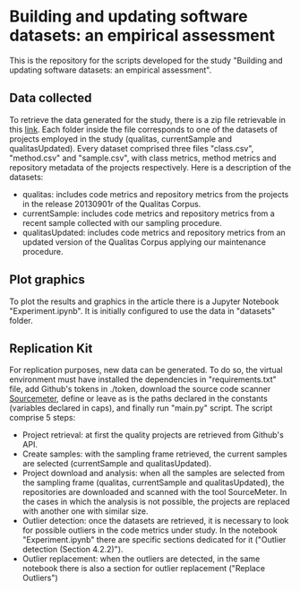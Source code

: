 # Building and updating software datasets: an empirical assessment

This is the repository for the scripts developed for the study "Building and updating software datasets: an empirical assessment".

## Data collected
To retrieve the data generated for the study, there is a zip file retrievable in this [link](https://doi.org/10.5281/zenodo.11059969). Each folder inside the file 
corresponds to one of the datasets of projects employed in the study (qualitas, currentSample and qualitasUpdated). 
Every dataset comprised three files "class.csv", "method.csv" and "sample.csv", with class metrics, method metrics and
repository metadata of the projects respectively. Here is a description of the datasets:
+ qualitas: includes code metrics and repository metrics from the projects in the release 20130901r of the Qualitas Corpus.
+ currentSample: includes code metrics and repository metrics from a recent sample collected with our sampling procedure.
+ qualitasUpdated: includes code metrics and repository metrics from an updated version of the Qualitas Corpus applying our maintenance procedure.

## Plot graphics
To plot the results and graphics in the article there is a Jupyter Notebook "Experiment.ipynb".
It is initially configured to use the data in "datasets" folder.

## Replication Kit
For replication purposes, new data can be generated. To do so, the virtual environment must have installed the 
dependencies in "requirements.txt" file, add Github's tokens in ./token, download the source code scanner [Sourcemeter](https://sourcemeter.com/), 
define or leave as is the paths declared in the constants (variables declared in caps), and finally run "main.py" script. 
The script comprise 5 steps:
+ Project retrieval: at first the quality projects are retrieved from Github's API.
+ Create samples: with the sampling frame retrieved, the current samples are selected (currentSample and qualitasUpdated).
+ Project download and analysis: when all the samples are selected from the sampling frame (qualitas, currentSample and
qualitasUpdated), the repositories are downloaded and scanned with the tool SourceMeter. In the cases in which the 
analysis is not possible, the projects are replaced with another one with similar size.
+ Outlier detection: once the datasets are retrieved, it is necessary to look for possible outliers in the code metrics 
under study. In the notebook "Experiment.ipynb" there are specific sections dedicated for it ("Outlier detection 
(Section 4.2.2)").
+ Outlier replacement: when the outliers are detected, in the same notebook there is also a section for outlier 
replacement ("Replace Outliers")